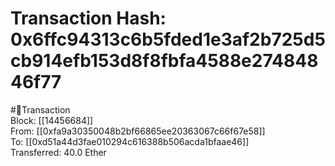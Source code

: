 
Transaction Hash: 0x6ffc94313c6b5fded1e3af2b725d5cb914efb153d8f8fbfa4588e27484846f77
====================================================================================
  
#💸Transaction  
Block: [[14456684]]  
From: [[0xfa9a30350048b2bf66865ee20363067c66f67e58]]  
To: [[0xd51a44d3fae010294c616388b506acda1bfaae46]]  
Transferred: 40.0 Ether